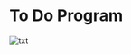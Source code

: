 # To  Do Program


<img src="https://github.com/user-attachments/assets/da6c93d4-aaf1-4f05-b80a-284dbdc9c70f" alt="txt" >
